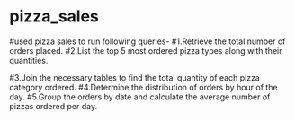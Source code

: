 # pizza_sales
#used pizza sales to run following queries-
#1.Retrieve the total number of orders placed.
#2.List the top 5 most ordered pizza types along with their quantities.

#3.Join the necessary tables to find the total quantity of each pizza category ordered.
#4.Determine the distribution of orders by hour of the day.
#5.Group the orders by date and calculate the average number of pizzas ordered per day.
